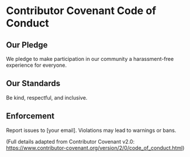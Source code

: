 # Contributor Covenant Code of Conduct

## Our Pledge

We pledge to make participation in our community a harassment-free experience for everyone.

## Our Standards

Be kind, respectful, and inclusive.

## Enforcement

Report issues to [your email]. Violations may lead to warnings or bans.

(Full details adapted from Contributor Covenant v2.0: https://www.contributor-covenant.org/version/2/0/code_of_conduct.html)
